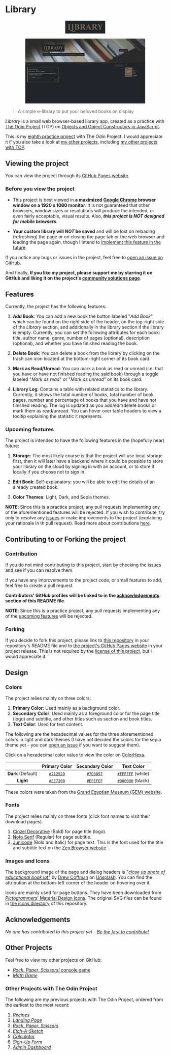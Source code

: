 # Library

<img src="logo.png" alt="Library logo" title="Library logo" width="25%" style="display: block; margin: 16px auto;">
<img src="screenshot.png" alt="Screenshot of Library" title="Library" width="75%" height="75%" style="display: block; margin: 16px auto;">

> A simple e-library to put your beloved books on display

_Library_ is a small web browser-based library app, created as a practice with [The Odin Project](https://www.theodinproject.com) (TOP) on [Objects and Object Constructors in JavaScript](https://www.theodinproject.com/lessons/node-path-javascript-objects-and-object-constructors).

This is my [eighth practice project](https://www.theodinproject.com/lessons/node-path-javascript-library) with The Odin Project.
I would appreciate it if you also take a look at [my other projects](#other-projects), including [my other projects with TOP](#other-projects-with-the-odin-project).

## Viewing the project

You can view the project through its [GitHub Pages website](https://ali-aboulsauood.github.io/library).

### Before you view the project

- This project is best viewed in **a maximized [Google Chrome](https://www.google.com/chrome) browser window on a 1920 x 1080 monitor**. It is not guaranteed that other browsers, window sizes or resolutions will produce the intended, or even fairly acceptable, visual results. Also, **_this project is NOT designed for mobile browsers_**.

- **Your custom library will _NOT_ be saved** and will be lost on reloading (refreshing) the page or on closing the page tab or the web browser and loading the page again, though I intend to [implement this feature in the future](#upcoming-features).

If you notice any bugs or issues in the project, feel free to [open an issue on GitHub](https://github.com/ali-aboulsauood/library/issues/new).

And finally, **If you like my project, please support me by starring it on GitHub and liking it on the project's [community solutions page](https://www.theodinproject.com/lessons/node-path-javascript-library/project_submissions)**.

## Features

Currently, the project has the following features:

1. **Add Book**: You can add a new book the button labeled "_Add Book_", which can be found on the right side of the header, on the top-right side of the _Library_ section, and additionally in the library section if the library is empty. Currently, you can set the following attributes for each book: title, author name, genre, number of pages (optional), description (optional), and whether you have finished reading the book.

2. **Delete Book**: You can delete a book from the library by clicking on the trash can icon located at the bottom-right corner of its book card.

3. **Mark as Read/Unread**: You can mark a book as read or unread (i.e. that you have or have not finished reading the said book) through a toggle labeled "_Mark as read_" or "_Mark as unread_" on its book card.

4. **Library Log**: Contains a table with related statistics to the library. Currently, it shows the total number of books, total number of book pages, number and percentage of books that you have and have not finished reading. The log is updated as you add/edit/delete books or mark them as read/unread. You can hover over table headers to view a tooltip explaining the statistic it represents.

### Upcoming features

The project is intended to have the following features in the (hopefully near) future:

1. **Storage**: The most likely course is that the project will use local storage first, then it will later have a backend where it could be possible to store your library on the cloud by signing in with an account, or to store it locally if you choose not to sign in.

2. **Edit Book**: Self-explanatory: you will be able to edit the details of an already created book.

3. **Color Themes**: Light, Dark, and Sepia themes.

**NOTE**: Since this is a practice project, any pull requests implementing any of the aforementioned features will be rejected. If you wish to contribute, try only to resolve any [issues](https://github.com/ali-aboulsauood/library/issues) or make improvements to the project (explaining your rationale in th pull request). Read more about contributions [here](#contribution).

## Contributing to or Forking the project

### Contribution

If you do not mind contributing to this project, start by checking the [issues](https://github.com/ali-aboulsauood/library/issues) and see if you can resolve them.

If you have any improvements to the project code, or small features to add, feel free to create a pull request.

**Contributors' GitHub profiles will be linked to in the [acknowledgements](#acknowledgements) section of this README file**.

**NOTE**: Since this is a practice project, any pull requests implementing any of the [upcoming features](#upcoming-features) will be rejected.

### Forking

If you decide to fork this project, please link to [this repository](https://github.com/ali-aboulsauood/library) in your repository's README file and to [the project's GitHub Pages website](https://ali-aboulsauood.github.io/library) in your project release. This is not required by the [license of this project](https://github.com/ali-aboulsauood/sign-up-form/blob/main/LICENSE), but I would appreciate it.

## Design

### Colors

The project relies mainly on three colors:

1. **Primary Color**: Used mainly as a background color.
2. **Secondary Color**: Used mainly as a foreground color for the page title (logo) and subtitle, and other titles such as section and book titles.
3. **Text Color**: Used for text content.

The following are the hexadecimal values for the three aforementioned colors in light and dark themes (I have not decided the colors for the sepia theme yet - you can [open an issue](https://github.com/ali-aboulsauood/library/issues/new) if you want to suggest them).

Click on a hexadecimal color value to view the color on [ColorHexa](https://www.colorhexa.com).

<!-- Generated by Markdown Table Generator: https://www.tablesgenerator.com/markdown_tables. I would appreciate it if someone organizes this mess, though. -->

|                    |               **Primary Color**               |              **Secondary Color**              |                     **Text Color**                    |
|:------------------:|:---------------------------------------------:|:---------------------------------------------:|:-----------------------------------------------------:|
| **Dark** (Default) | [`#212529`](https://www.colorhexa.com/212529) | [`#7C6857`](https://www.colorhexa.com/7c6857) | [`#FFFFFF`](https://www.colorhexa.com/ffffff) (white) |
| **Light**          | [`#EE7200`](https://www.colorhexa.com/ee7200) | [`#EFEFEF`](https://www.colorhexa.com/efefef) | [`#000000`](https://www.colorhexa.com/000000) (black) |

These colors were taken from the [Grand Egyptian Museum (GEM) website](https://www.visit-gem.com).

### Fonts

The project relies mainly on three fonts (click font names to visit their download pages).

1. [Cinzel Decorative](https://fonts.google.com/specimen/Cinzel+Decorative) (Bold) for page title (logo).
2. [Noto Serif](https://fonts.google.com/noto/specimen/Noto+Serif) (Regular) for page subtitle.
3. [Junicode](https://www.fontsquirrel.com/fonts/junicode) (Bold and Italic) for page text. This is the font used for the title and subtitle text on the [Zen Browser website](https://zen-browser.app/)

### Images and Icons

The background image of the page and dialog headers is ["_close up photo of educational book lot_"](https://unsplash.com/photos/closeup-photo-of-educational-book-lot-D1Pa78SnrH0?utm_content=creditCopyText&utm_medium=referral&utm_source=unsplash) by [Drew Coffman](https://unsplash.com/@drewcoffman?utm_content=creditCopyText&utm_medium=referral&utm_source=unsplash) on [Unsplash](https://www.unsplash.com).
You can find the attribution at the bottom-left corner of the header on hovering over it.

Icons are mainly used for page buttons. They have been downloaded from [_Pictogrammers_' Material Design Icons](https://pictogrammers.com/library/mdi/). The original SVG files can be found in [the icons directory](https://github.com/ali-aboulsauood/library/tree/main/design/icons) of this repository.

## Acknowledgements

_No one has contributed to this project yet - [Be the first to contribute!](#contribution)_

## Other Projects

Feel free to view my other projects on GitHub:

- [_Rock, Paper, Scissors!_ console game](https://github.com/ali-aboulsauood/rock-paper-scissors-cpp)
- [_Math Game_](https://github.com/ali-aboulsauood/math-game)

### Other Projects with The Odin Project

The following are my previous projects with The Odin Project, ordered from the earliest to the most recent:

1. [_Recipes_](https://github.com/ali-aboulsauood/odin-recipes)
2. [_Landing Page_](https://github.com/ali-aboulsauood/landing-page)
3. [_Rock, Paper, Scissors_](https://github.com/ali-aboulsauood/rock-paper-scissors)
4. [_Etch-A-Sketch_](https://github.com/ali-aboulsauood/etch-a-sketch)
5. [_Calculator_](https://github.com/ali-aboulsauood/calculator)
6. [_Sign-Up Form_](https://github.com/ali-aboulsauood/sign-up-form)
7. [_Admin Dashboard_](https://github.com/ali-aboulsauood/admin-dashboard)
